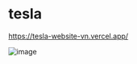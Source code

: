 # tesla

https://tesla-website-vn.vercel.app/

![image](https://user-images.githubusercontent.com/120694630/233272823-3d5a87c5-b3f4-48dd-b249-e8c04a8264ec.png)
